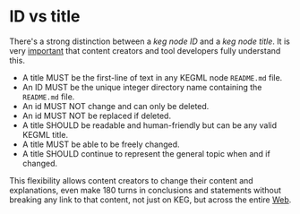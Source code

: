 # ID vs title

There's a strong distinction between a *keg node ID* and a *keg node title*. It is very [important](/2) that content creators and tool developers fully understand this.

* A title MUST be the first-line of text in any KEGML node `README.md` file.
* An ID MUST be the unique integer directory name containing the `README.md` file.
* An id MUST NOT change and can only be deleted.
* An id MUST NOT be replaced if deleted.
* A title SHOULD be readable and human-friendly but can be any valid KEGML title.
* A title MUST be able to be freely changed.
* A title SHOULD continue to represent the general topic when and if changed.

This flexibility allows content creators to change their content and explanations, even make 180 turns in conclusions and statements without breaking any link to that content, not just on KEG, but across the entire [Web](/2).
